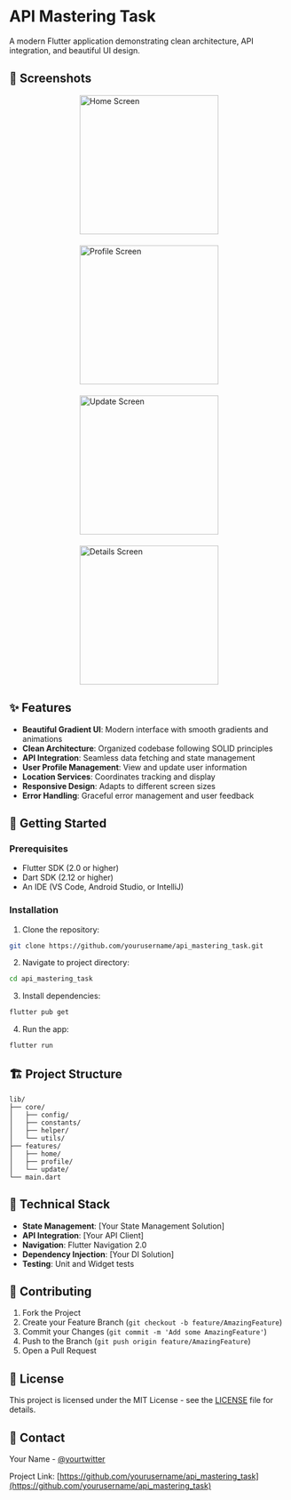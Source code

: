 # API Mastering Task

A modern Flutter application demonstrating clean architecture, API integration, and beautiful UI design.

## 📱 Screenshots

<div style="display: flex; flex-wrap: wrap; gap: 20px; justify-content: center;">

<img src="screenshots/screen1.png" width="250" alt="Home Screen"/>
<img src="screenshots/screen2.png" width="250" alt="Profile Screen"/>
<img src="screenshots/screen3.png" width="250" alt="Update Screen"/>
<img src="screenshots/screen4.png" width="250" alt="Details Screen"/>

</div>

## ✨ Features

- **Beautiful Gradient UI**: Modern interface with smooth gradients and animations
- **Clean Architecture**: Organized codebase following SOLID principles
- **API Integration**: Seamless data fetching and state management
- **User Profile Management**: View and update user information
- **Location Services**: Coordinates tracking and display
- **Responsive Design**: Adapts to different screen sizes
- **Error Handling**: Graceful error management and user feedback

## 🚀 Getting Started

### Prerequisites

- Flutter SDK (2.0 or higher)
- Dart SDK (2.12 or higher)
- An IDE (VS Code, Android Studio, or IntelliJ)

### Installation

1. Clone the repository:

```bash
git clone https://github.com/yourusername/api_mastering_task.git
```

2. Navigate to project directory:

```bash
cd api_mastering_task
```

3. Install dependencies:

```bash
flutter pub get
```

4. Run the app:

```bash
flutter run
```

## 🏗️ Project Structure

```
lib/
├── core/
│   ├── config/
│   ├── constants/
│   ├── helper/
│   └── utils/
├── features/
│   ├── home/
│   ├── profile/
│   └── update/
└── main.dart
```

## 🔧 Technical Stack

- **State Management**: [Your State Management Solution]
- **API Integration**: [Your API Client]
- **Navigation**: Flutter Navigation 2.0
- **Dependency Injection**: [Your DI Solution]
- **Testing**: Unit and Widget tests

## 📝 Contributing

1. Fork the Project
2. Create your Feature Branch (`git checkout -b feature/AmazingFeature`)
3. Commit your Changes (`git commit -m 'Add some AmazingFeature'`)
4. Push to the Branch (`git push origin feature/AmazingFeature`)
5. Open a Pull Request

## 📄 License

This project is licensed under the MIT License - see the [LICENSE](LICENSE) file for details.

## 🤝 Contact

Your Name - [@yourtwitter](https://twitter.com/yourtwitter)

Project Link: [https://github.com/yourusername/api_mastering_task](https://github.com/yourusername/api_mastering_task)
